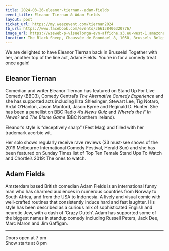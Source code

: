 ```yaml
---
title: 2024-03-26-eleanor-tiernan--adam-fields
event_title: Eleanor Tiernan & Adam Fields
layout: post
ticket_url: https://my.weezevent.com/tiernan2024
fb_url: https://www.facebook.com/events/366138406320776/
image_url: https://wzeweb-p-visuelorga-evn-affiche.s3.eu-west-1.amazonaws.com/affiche_1106805.png
location: The Black Sheep, Chaussée de Boondael 8, 1050, Brussels Belgium
---
```


We are delighted to have Eleanor Tiernan back in Brussels! Together with her, another top of the line act, Adam Fields. You're in for a comedy treat once again!

<h2>Eleanor Tiernan</h2>

Comedian and writer Eleanor Tiernan has featured on Stand Up For Live Comedy (BBC3), Comedy Central’s <em>The Alternative Comedy Experience</em> and she has supported acts including Iliza Shlesinger, Stewart Lee, Tig Notaro, Ardal O’Hanlon, Jason Manford, Jason Byrne and Reginald D. Hunter. She has been a panellist on BBC Radio 4’s <em>News Quiz</em> and <em>Where’s the F In News?</em> and <em>The Blame Game</em> (BBC Northern Ireland).

Eleanor’s style is “deceptively sharp” (Fest Mag) and filled with her trademark acerbic wit.

Her solo shows regularly receive rave reviews (33 must-see shows of the 2019 Melbourne International Comedy Festival, Herald Sun) and she has been featured on Sunday Times list of Top Ten Female Stand Ups To Watch and Chortle’s 2019: The ones to watch.

<h2>Adam Fields</h2>

Amsterdam based British comedian Adam Fields is an international funny man who has charmed audiences in numerous countries from Norway to South Africa, and from the USA to Indonesia. A lively and visual comic with well-crafted routines that consistently induce hard and fast laughter. His style has been described as a curious mix of sophisticated English and neurotic Jew, with a dash of ‘Crazy Dutch’. Adam has supported some of the biggest names in standup comedy including Russell Peters, Jack Dee, Marc Maron and Jim Gaffigan.

<hr />
Doors open at 7 pm<br>
Show starts at 8 pm
